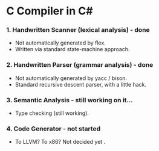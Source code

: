 C Compiler in C#
=

### 1. Handwritten Scanner (lexical analysis) - done
* Not automatically generated by flex.
* Written via standard state-machine approach.

### 2. Handwritten Parser (grammar analysis) - done
* Not automatically generated by yacc / bison.
* Standard recursive descent parser, with a little hack.

### 3. Semantic Analysis - still working on it...
* Type checking (still working).

### 4. Code Generator - not started
* To LLVM? To x86? Not decided yet .